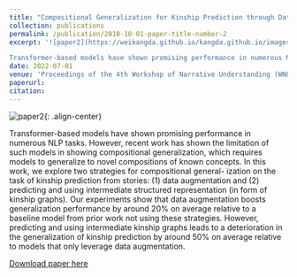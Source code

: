 ```yaml
---
title: "Compositional Generalization for Kinship Prediction through Data Augmentation"
collection: publications
permalink: /publication/2010-10-01-paper-title-number-2
excerpt: '![paper2](https://weikangda.github.io/kangda.github.io/images/paper2.PNG){: .align-left width="300px"}  

Transformer-based models have shown promising performance in numerous NLP tasks. However, recent work has shown the limitation of such models in showing compositional generalization, which requires models to generalize to novel compositions of known concepts. In this work, we explore two strategies for compositional general- ization on the task of kinship prediction from stories: (1) data augmentation and (2) predicting and using intermediate structured representation (in form of kinship graphs). Our experiments show that data augmentation boosts generalization performance by around 20% on average relative to a baseline model from prior work not using these strategies. However, predicting and using intermediate kinship graphs leads to a deterioration in the generalization of kinship prediction by around 50% on average relative to models that only leverage data augmentation.'
date: 2022-07-01
venue: 'Proceedings of the 4th Workshop of Narrative Understanding (WNU2022)'
paperurl: 
citation:
---
```

![paper2](https://weikangda.github.io/kangda.github.io/images/paper2.PNG){: .align-center}  

Transformer-based models have shown promising performance in numerous NLP tasks. However, recent work has shown the limitation of such models in showing compositional generalization, which requires models to generalize to novel compositions of known concepts. In this work, we explore two strategies for compositional general- ization on the task of kinship prediction from stories: (1) data augmentation and (2) predicting and using intermediate structured representation (in form of kinship graphs). Our experiments show that data augmentation boosts generalization performance by around 20% on average relative to a baseline model from prior work not using these strategies. However, predicting and using intermediate kinship graphs leads to a deterioration in the generalization of kinship prediction by around 50% on average relative to models that only leverage data augmentation.

[Download paper here](https://aclanthology.org/2022.wnu-1.2.pdf)